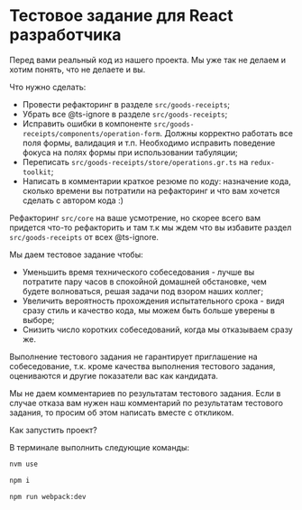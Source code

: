 # Тестовое задание для React разработчика

Перед вами реальный код из нашего проекта. Мы уже так не делаем и хотим понять, что не делаете и вы.

Что нужно сделать:

- Провести рефакторинг в разделе `src/goods-receipts`;
- Убрать все @ts-ignore в разделе `src/goods-receipts`;
- Исправить ошибки в компоненте `src/goods-receipts/components/operation-form`. Должны корректно работать все поля формы, валидация и т.п. Необходимо исправить поведение фокуса на полях формы при использовании табуляции;
- Переписать `src/goods-receipts/store/operations.gr.ts` на `redux-toolkit`;
- Написать в комментарии краткое резюме по коду: назначение кода, сколько времени вы потратили на рефакторинг и что вам хочется сделать с автором кода :)

Рефакторинг `src/core` на ваше усмотрение, но скорее всего вам придется что-то рефакторить и там т.к мы ждем что вы избавите раздел `src/goods-receipts` от всех @ts-ignore.

Мы даем тестовое задание чтобы:

- Уменьшить время технического собеседования - лучше вы потратите пару часов в спокойной домашней обстановке, чем будете волноваться, решая задачи под взором наших коллег;
- Увеличить вероятность прохождения испытательного срока - видя сразу стиль и качество кода, мы можем быть больше уверены в выборе;
- Снизить число коротких собеседований, когда мы отказываем сразу же.

Выполнение тестового задания не гарантирует приглашение на собеседование, т.к. кроме качества выполнения тестового задания, оцениваются и другие показатели вас как кандидата.

Мы не даем комментариев по результатам тестового задания. Если в случае отказа вам нужен наш комментарий по результатам тестового задания, то просим об этом написать вместе с откликом.

Как запустить проект?

В терминале выполнить следующие команды:

```bash
nvm use
```

```bash
npm i
```

```bash
npm run webpack:dev
```

